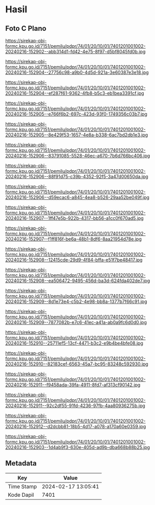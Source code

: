 # Hasil

## Foto C Plano

https://sirekap-obj-formc.kpu.go.id/7151/pemilu/pdpr/74/01/20/10/01/7401201001002-20240216-152902--abb314d1-fd42-4e75-8f97-d5bf8045fd0b.jpg

https://sirekap-obj-formc.kpu.go.id/7151/pemilu/pdpr/74/01/20/10/01/7401201001002-20240216-152904--27756c98-a9b0-4d5d-921a-3e60387e3e18.jpg

https://sirekap-obj-formc.kpu.go.id/7151/pemilu/pdpr/74/01/20/10/01/7401201001002-20240216-152904--ef287f61-9362-4fb8-b5c3-eb1bea3391cf.jpg

https://sirekap-obj-formc.kpu.go.id/7151/pemilu/pdpr/74/01/20/10/01/7401201001002-20240216-152905--e766f6b2-697c-423d-93f0-1749356c03b7.jpg

https://sirekap-obj-formc.kpu.go.id/7151/pemilu/pdpr/74/01/20/10/01/7401201001002-20240216-152905--8e429f53-1657-4e8a-b338-6ac7bd2db1e3.jpg

https://sirekap-obj-formc.kpu.go.id/7151/pemilu/pdpr/74/01/20/10/01/7401201001002-20240216-152906--83791085-5528-46ec-a670-7b6d766bc406.jpg

https://sirekap-obj-formc.kpu.go.id/7151/pemilu/pdpr/74/01/20/10/01/7401201001002-20240216-152906--88f91d75-c39b-4352-92f5-3a47d00650da.jpg

https://sirekap-obj-formc.kpu.go.id/7151/pemilu/pdpr/74/01/20/10/01/7401201001002-20240216-152906--d59ecac6-a845-4ea8-b526-29aa52be049f.jpg

https://sirekap-obj-formc.kpu.go.id/7151/pemilu/pdpr/74/01/20/10/01/7401201001002-20240216-152907--1ff47e5b-922b-4317-bb56-a1cc0f670ad5.jpg

https://sirekap-obj-formc.kpu.go.id/7151/pemilu/pdpr/74/01/20/10/01/7401201001002-20240216-152907--f1ff816f-be6a-48b1-8df6-8aa21954d78e.jpg

https://sirekap-obj-formc.kpu.go.id/7151/pemilu/pdpr/74/01/20/10/01/7401201001002-20240216-152908--12415cde-29d9-4f84-bffa-e51f7be48417.jpg

https://sirekap-obj-formc.kpu.go.id/7151/pemilu/pdpr/74/01/20/10/01/7401201001002-20240216-152908--ea506472-9495-456d-ba3d-624fda402de7.jpg

https://sirekap-obj-formc.kpu.go.id/7151/pemilu/pdpr/74/01/20/10/01/7401201001002-20240216-152909--8d1e73e4-c5b2-4e98-bb8a-1377b7f66c91.jpg

https://sirekap-obj-formc.kpu.go.id/7151/pemilu/pdpr/74/01/20/10/01/7401201001002-20240216-152909--7877082b-e7c6-41ec-a41a-ab0a9fc6d0d0.jpg

https://sirekap-obj-formc.kpu.go.id/7151/pemilu/pdpr/74/01/20/10/01/7401201001002-20240216-152910--25711ef5-13cf-4471-b3c2-e9b4be4bfe08.jpg

https://sirekap-obj-formc.kpu.go.id/7151/pemilu/pdpr/74/01/20/10/01/7401201001002-20240216-152910--82183cef-6563-45a7-bc95-83248c592930.jpg

https://sirekap-obj-formc.kpu.go.id/7151/pemilu/pdpr/74/01/20/10/01/7401201001002-20240216-152911--f9458ada-39fa-4911-8fd7-af313cf90142.jpg

https://sirekap-obj-formc.kpu.go.id/7151/pemilu/pdpr/74/01/20/10/01/7401201001002-20240216-152911--92c2df55-91fd-4236-97fb-4aa80936275b.jpg

https://sirekap-obj-formc.kpu.go.id/7151/pemilu/pdpr/74/01/20/10/01/7401201001002-20240216-152912--d2dcbb81-18b5-4d17-a078-a170a60e0359.jpg

https://sirekap-obj-formc.kpu.go.id/7151/pemilu/pdpr/74/01/20/10/01/7401201001002-20240216-152903--1d4ab9f3-630e-405d-ad9b-dba668b88b25.jpg


## Metadata

| Key        | Value               |
| ---------- | ------------------- |
| Time Stamp | 2024-02-17 13:05:41 |
| Kode Dapil | 7401                |



